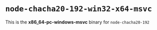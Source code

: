 # `node-chacha20-192-win32-x64-msvc`

This is the **x86_64-pc-windows-msvc** binary for `node-chacha20-192`
